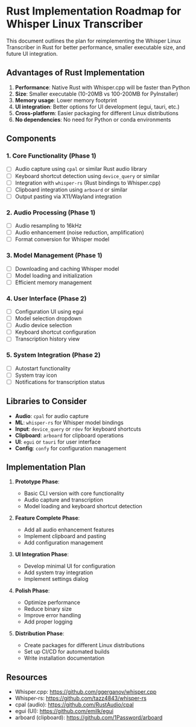 # Rust Implementation Roadmap for Whisper Linux Transcriber

This document outlines the plan for reimplementing the Whisper Linux Transcriber in Rust for better performance, smaller executable size, and future UI integration.

## Advantages of Rust Implementation

1. **Performance**: Native Rust with Whisper.cpp will be faster than Python
2. **Size**: Smaller executable (10-20MB vs 100-200MB for PyInstaller)
3. **Memory usage**: Lower memory footprint
4. **UI integration**: Better options for UI development (egui, tauri, etc.)
5. **Cross-platform**: Easier packaging for different Linux distributions
6. **No dependencies**: No need for Python or conda environments

## Components

### 1. Core Functionality (Phase 1)

- [ ] Audio capture using `cpal` or similar Rust audio library
- [ ] Keyboard shortcut detection using `device_query` or similar
- [ ] Integration with `whisper-rs` (Rust bindings to Whisper.cpp)
- [ ] Clipboard integration using `arboard` or similar
- [ ] Output pasting via X11/Wayland integration

### 2. Audio Processing (Phase 1)

- [ ] Audio resampling to 16kHz
- [ ] Audio enhancement (noise reduction, amplification)
- [ ] Format conversion for Whisper model

### 3. Model Management (Phase 1)

- [ ] Downloading and caching Whisper model
- [ ] Model loading and initialization
- [ ] Efficient memory management

### 4. User Interface (Phase 2)

- [ ] Configuration UI using egui
- [ ] Model selection dropdown
- [ ] Audio device selection
- [ ] Keyboard shortcut configuration
- [ ] Transcription history view

### 5. System Integration (Phase 2)

- [ ] Autostart functionality
- [ ] System tray icon
- [ ] Notifications for transcription status

## Libraries to Consider

- **Audio**: `cpal` for audio capture
- **ML**: `whisper-rs` for Whisper model bindings
- **Input**: `device_query` or `rdev` for keyboard shortcuts
- **Clipboard**: `arboard` for clipboard operations
- **UI**: `egui` or `tauri` for user interface
- **Config**: `confy` for configuration management

## Implementation Plan

1. **Prototype Phase**:
   - Basic CLI version with core functionality
   - Audio capture and transcription
   - Model loading and keyboard shortcut detection

2. **Feature Complete Phase**:
   - Add all audio enhancement features
   - Implement clipboard and pasting
   - Add configuration management

3. **UI Integration Phase**:
   - Develop minimal UI for configuration
   - Add system tray integration
   - Implement settings dialog

4. **Polish Phase**:
   - Optimize performance
   - Reduce binary size
   - Improve error handling
   - Add proper logging

5. **Distribution Phase**:
   - Create packages for different Linux distributions
   - Set up CI/CD for automated builds
   - Write installation documentation

## Resources

- Whisper.cpp: https://github.com/ggerganov/whisper.cpp
- Whisper-rs: https://github.com/tazz4843/whisper-rs
- cpal (audio): https://github.com/RustAudio/cpal
- egui (UI): https://github.com/emilk/egui
- arboard (clipboard): https://github.com/1Password/arboard 